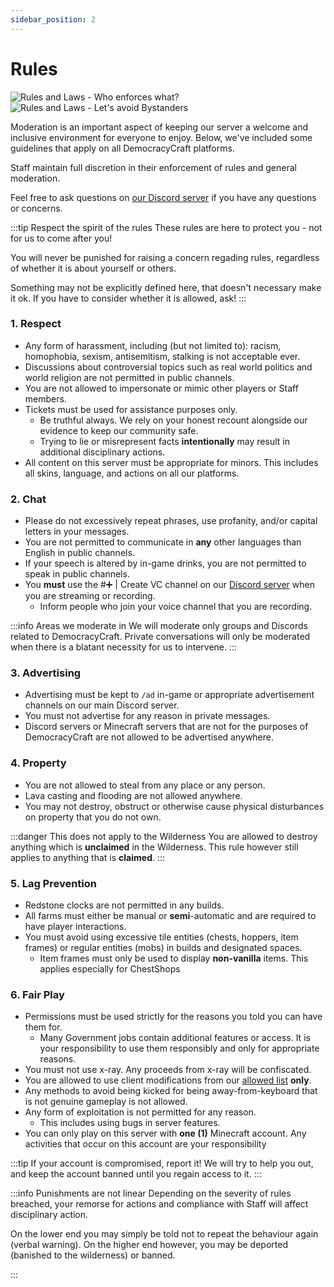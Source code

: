 ```yaml
---
sidebar_position: 2
---
```


# Rules

![Rules and Laws - Who enforces what?](/img/rules/Rules_and_Laws_Enforcement.png)
![Rules and Laws - Let's avoid Bystanders](/img/rules/Bystanders.png)

Moderation is an important aspect of keeping our server a welcome and inclusive environment for everyone to enjoy. Below, we've included some guidelines that apply on all DemocracyCraft platforms.

Staff maintain full discretion in their enforcement of rules and general moderation.

Feel free to ask questions on [our Discord server](https://discord.gg/democracy) if you have any questions or concerns.

:::tip Respect the spirit of the rules
These rules are here to protect you - not for us to come after you!

You will never be punished for raising a concern regading rules, regardless of whether it is about yourself or others. 

Something may not be explicitly defined here, that doesn't necessary make it ok. If you have to consider whether it is allowed, ask!
:::

### 1. Respect
- Any form of harassment, including (but not limited to): racism, homophobia, sexism, antisemitism, stalking is not acceptable ever.
- Discussions about controversial topics such as real world politics and world religion are not permitted in public channels.
- You are not allowed to impersonate or mimic other players or Staff members.
- Tickets must be used for assistance purposes only.
  - Be truthful always. We rely on your honest recount alongside our evidence to keep our community safe.
  - Trying to lie or misrepresent facts **intentionally** may result in additional disciplinary actions.
- All content on this server must be appropriate for minors. This includes all skins, language, and actions on all our platforms.

### 2. Chat
- Please do not excessively repeat phrases, use profanity, and/or capital letters in your messages.
- You are not permitted to communicate in **any** other languages than English in public channels.
- If your speech is altered by in-game drinks, you are not permitted to speak in public channels.
- You **must** use the #➕ | Create VC channel on our [Discord server](https://discord.gg/democracy) when you are streaming or recording. 
  - Inform people who join your voice channel that you are recording.

:::info Areas we moderate in
We will moderate only groups and Discords related to DemocracyCraft. Private conversations will only be moderated when there is a blatant necessity for us to intervene.
:::

### 3. Advertising
- Advertising must be kept to ``/ad`` in-game or appropriate advertisement channels on our main Discord server.
- You must not advertise for any reason in private messages.
- Discord servers or Minecraft servers that are not for the purposes of DemocracyCraft are not allowed to be advertised anywhere.

### 4. Property
- You are not allowed to steal from any place or any person.
- Lava casting and flooding are not allowed anywhere.
- You may not destroy, obstruct or otherwise cause physical disturbances on property that you do not own. 

:::danger This does not apply to the Wilderness
You are allowed to destroy anything which is **unclaimed** in the Wilderness. This rule however still applies to anything that is **claimed**.
:::

### 5. Lag Prevention
- Redstone clocks are not permitted in any builds.
- All farms must either be manual or **semi**-automatic and are required to have player interactions. 
- You must avoid using excessive tile entities (chests, hoppers, item frames) or regular entities (mobs) in builds and designated spaces.
  - Item frames must only be used to display **non-vanilla** items. This applies especially for ChestShops

### 6. Fair Play
- Permissions must be used strictly for the reasons you told you can have them for. 
  - Many Government jobs contain additional features or access. It is your responsibility to use them responsibly and only for appropriate reasons.
- You must not use x-ray. Any proceeds from x-ray will be confiscated.
- You are allowed to use client modifications from our [allowed list](https://www.democracycraft.net/threads/client-modification.13587/) **only**.
- Any methods to avoid being kicked for being away-from-keyboard that is not genuine gameplay is not allowed.
- Any form of exploitation is not permitted for any reason. 
  - This includes using bugs in server features.
- You can only play on this server with **one (1)** Minecraft account. Any activities that occur on this account are your responsibility

:::tip If your account is compromised, report it!
We will try to help you out, and keep the account banned until you regain access to it.
:::

:::info Punishments are not linear
Depending on the severity of rules breached, your remorse for actions and compliance with Staff will affect disciplinary action.

On the lower end you may simply be told not to repeat the behaviour again (verbal warning). On the higher end however, you may be deported (banished to the wilderness) or banned.

:::
